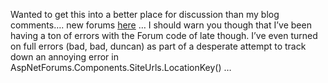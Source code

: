 Wanted to get this into a better place for discussion than my blog comments&#8230;. new forums <a href="http://www.duncanmackenzie.net/Forums/default.aspx?ForumGroupID=5" target="_blank" class="broken_link">here</a> &#8230; I should warn you though that I&#8217;ve been having a ton of errors with the Forum code of late though. I&#8217;ve even turned on full errors (bad, bad, duncan) as part of a desperate attempt to track down an annoying error in AspNetForums.Components.SiteUrls.LocationKey() &#8230;